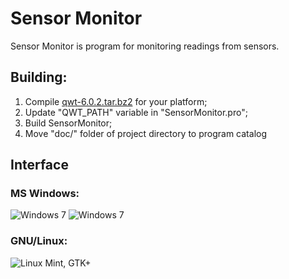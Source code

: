 Sensor Monitor
=============

Sensor Monitor is program for monitoring readings from sensors.

## Building: 
1. Compile [qwt-6.0.2.tar.bz2](http://sourceforge.net/projects/qwt/files/qwt/6.0.2/qwt-6.0.2.tar.bz2/download "qwt-6.0.2.tar.bz2") for your platform;
2. Update "QWT_PATH" variable in "SensorMonitor.pro";
3. Build SensorMonitor;
4. Move "doc/" folder of project directory to program catalog

## Interface
### MS Windows:
![Windows 7](https://raw.github.com/EXL/SensorMonitor/master/screens/screen_win1.png)
![Windows 7](https://raw.github.com/EXL/SensorMonitor/master/screens/screen_win2.png)
### GNU/Linux:
![Linux Mint, GTK+](https://raw.github.com/EXL/SensorMonitor/master/screens/screen_lin1.png)